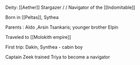 Deity: [[Aether]]
Stargazer /  / Navigator of the [[Indomitable]]

Born in [[Peltas]], Sythea

Parents : Aldo ,Arsin Tsankaris; younger brother Elpin

Traveled to [[Molokith empire]]

First trip: Dakin, Synthea - cabin boy

Captain Zeek trained Triya to become a navigator
